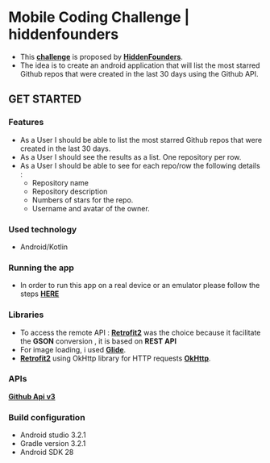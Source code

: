 # Mobile Coding Challenge | hiddenfounders
 - This [**challenge**](https://github.com/hiddenfounders/mobile-coding-challenge) is proposed by [**HiddenFounders**](https://github.com/hiddenfounders/).
 - The idea is to create an android application that will list the most starred Github repos that were created in the last 30 days using the Github API. 

## **GET STARTED**

### Features
 - As a User I should be able to list the most starred Github repos that were created in the last 30 days.
 - As a User I should see the results as a list. One repository per row.
 - As a User I should be able to see for each repo/row the following details :
    - Repository name
    - Repository description
    - Numbers of stars for the repo.
    - Username and avatar of the owner.

### Used technology
 - Android/Kotlin
 
### Running the app
 - In order to run this app on a real device or an emulator please follow the steps [**HERE**](https://developer.android.com/training/basics/firstapp/running-app)
 
### Libraries
  - To access the remote API : [**Retrofit2**](https://square.github.io/retrofit/) was the choice because it facilitate the **GSON** conversion , it is based on **REST API**
  - For image loading, i used [**Glide**](https://github.com/bumptech/glide).
  - [**Retrofit2**](https://square.github.io/retrofit/) using OkHttp library for HTTP requests [**OkHttp**](https://github.com/square/okhttp).
  
### APIs
 [**Github Api v3**](https://developer.github.com/v3/)

### Build configuration
 - Android studio 3.2.1
 - Gradle version 3.2.1
 - Android SDK 28